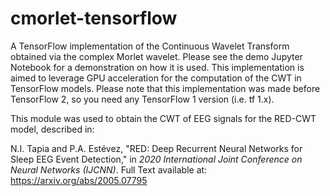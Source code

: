 # cmorlet-tensorflow

A TensorFlow implementation of the Continuous Wavelet Transform obtained via the complex Morlet wavelet. Please see the demo Jupyter Notebook for a demonstration on how it is used. This implementation is aimed to leverage GPU acceleration for the computation of the CWT in TensorFlow models. Please note that this implementation was made before TensorFlow 2, so you need any TensorFlow 1 version (i.e. tf 1.x).

This module was used to obtain the CWT of EEG signals for the RED-CWT model, described in:

N.I. Tapia and P.A. Estévez, "RED: Deep Recurrent Neural Networks for Sleep EEG Event Detection," in *2020 International Joint Conference on Neural Networks (IJCNN)*.
Full Text available at: https://arxiv.org/abs/2005.07795
